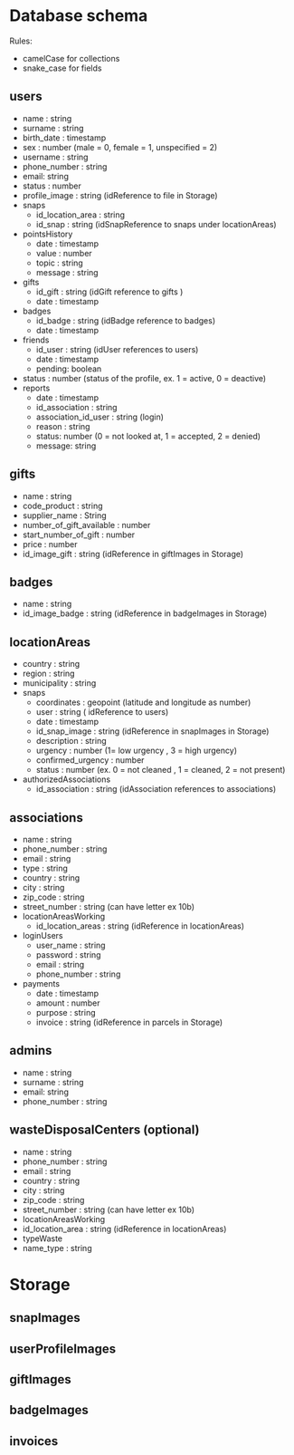 # Database schema
Rules:
- camelCase for collections
- snake_case for fields


## users
- name : string
- surname : string
- birth_date : timestamp
- sex : number (male = 0, female = 1, unspecified = 2)
- username : string
- phone_number : string
- email: string
- status : number
- profile_image : string (idReference to file in Storage)
- snaps
  - id_location_area : string
  - id_snap : string (idSnapReference to snaps under locationAreas)
- pointsHistory 
  - date : timestamp
  - value : number
  - topic : string
  - message : string
- gifts
  - id_gift : string (idGift reference to gifts )
  - date : timestamp
- badges
  - id_badge : string (idBadge reference to badges)
  - date : timestamp
- friends
  - id_user : string (idUser references to users)
  - date : timestamp
  - pending: boolean
- status : number (status of the profile, ex. 1 = active, 0 = deactive)
- reports
  - date : timestamp
  - id_association : string
  - association_id_user : string (login)
  - reason : string
  - status: number (0 = not looked at, 1 = accepted, 2 = denied)
  - message: string

## gifts
- name : string
- code_product : string
- supplier_name : String
- number_of_gift_available : number 
- start_number_of_gift : number
- price : number
- id_image_gift : string (idReference in giftImages in Storage)

## badges 
- name : string 
- id_image_badge : string (idReference in badgeImages in Storage)

## locationAreas
- country : string
- region : string
- municipality : string
- snaps
  - coordinates : geopoint (latitude and longitude as number)
  - user : string ( idReference to users)
  - date : timestamp
  - id_snap_image : string (idReference in snapImages in Storage)
  - description : string
  - urgency : number (1= low urgency , 3 = high urgency)
  - confirmed_urgency : number
  - status : number (ex. 0 = not cleaned , 1 = cleaned, 2 = not present)
- authorizedAssociations
  - id_association : string (idAssociation references to associations)
 
## associations
- name : string
- phone_number : string
- email : string
- type : string
- country : string
- city : string
- zip_code : string
- street_number : string (can have letter ex 10b)
- locationAreasWorking
  - id_location_areas : string (idReference in locationAreas)
- loginUsers
  - user_name : string
  - password : string
  - email : string
  - phone_number : string
- payments
  - date : timestamp
  - amount : number
  - purpose : string
  - invoice : string (idReference in parcels in Storage)


## admins
- name : string
- surname : string
- email: string
- phone_number : string

 ## wasteDisposalCenters (optional)
- name : string
- phone_number : string
- email : string
- country : string
- city : string
- zip_code : string
- street_number : string (can have letter ex 10b)
- locationAreasWorking
- id_location_area : string (idReference in locationAreas)
- typeWaste 
- name_type : string
  
 

# Storage

## snapImages
## userProfileImages
## giftImages
## badgeImages
## invoices
